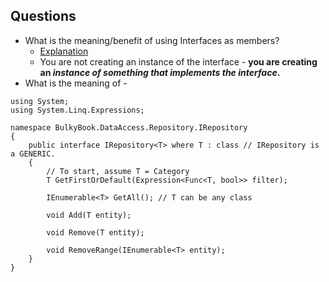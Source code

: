## Questions
* What is the meaning/benefit of using Interfaces as members?
  - [Explanation](https://stackoverflow.com/questions/2151959/using-interface-variables)
  - You are not creating an instance of the interface - **you are creating an *instance of something that implements the interface*.**
* What is the meaning of -
```
using System;
using System.Linq.Expressions;

namespace BulkyBook.DataAccess.Repository.IRepository
{
    public interface IRepository<T> where T : class // IRepository is a GENERIC.
    {
        // To start, assume T = Category
        T GetFirstOrDefault(Expression<Func<T, bool>> filter);

        IEnumerable<T> GetAll(); // T can be any class

        void Add(T entity);

        void Remove(T entity);

        void RemoveRange(IEnumerable<T> entity);
    }
}

```
